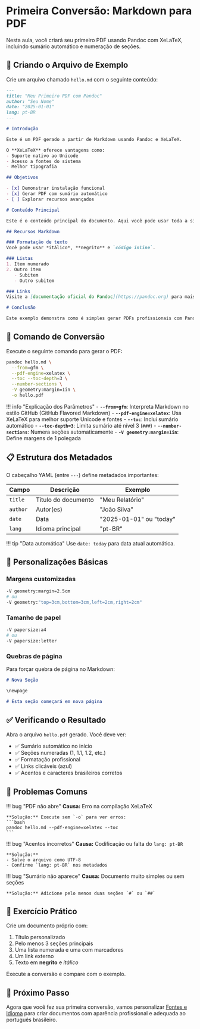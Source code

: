 # Primeira Conversão: Markdown para PDF

Nesta aula, você criará seu primeiro PDF usando Pandoc com XeLaTeX, incluindo sumário automático e numeração de seções.

## 📝 Criando o Arquivo de Exemplo

Crie um arquivo chamado `hello.md` com o seguinte conteúdo:

```markdown
---
title: "Meu Primeiro PDF com Pandoc"
author: "Seu Nome"
date: "2025-01-01"
lang: pt-BR
---

# Introdução

Este é um PDF gerado a partir de Markdown usando Pandoc e XeLaTeX.

O **XeLaTeX** oferece vantagens como:
- Suporte nativo ao Unicode
- Acesso a fontes do sistema
- Melhor tipografia

## Objetivos

- [x] Demonstrar instalação funcional
- [x] Gerar PDF com sumário automático
- [ ] Explorar recursos avançados

# Conteúdo Principal

Este é o conteúdo principal do documento. Aqui você pode usar toda a sintaxe Markdown padrão.

## Recursos Markdown

### Formatação de texto
Você pode usar *itálico*, **negrito** e `código inline`.

### Listas
1. Item numerado
2. Outro item
   - Subitem
   - Outro subitem

### Links
Visite a [documentação oficial do Pandoc](https://pandoc.org) para mais informações.

# Conclusão

Este exemplo demonstra como é simples gerar PDFs profissionais com Pandoc.
```

## 🔧 Comando de Conversão

Execute o seguinte comando para gerar o PDF:

```bash
pandoc hello.md \
  --from=gfm \
  --pdf-engine=xelatex \
  --toc --toc-depth=3 \
  --number-sections \
  -V geometry:margin=1in \
  -o hello.pdf
```

!!! info "Explicação dos Parâmetros"
    - **`--from=gfm`**: Interpreta Markdown no estilo GitHub (GitHub Flavored Markdown)
    - **`--pdf-engine=xelatex`**: Usa XeLaTeX para melhor suporte Unicode e fontes
    - **`--toc`**: Inclui sumário automático
    - **`--toc-depth=3`**: Limita sumário até nível 3 (`###`)
    - **`--number-sections`**: Numera seções automaticamente
    - **`-V geometry:margin=1in`**: Define margens de 1 polegada

## 📋 Estrutura dos Metadados

O cabeçalho YAML (entre `---`) define metadados importantes:

| Campo | Descrição | Exemplo |
|-------|-----------|---------|
| `title` | Título do documento | "Meu Relatório" |
| `author` | Autor(es) | "João Silva" |
| `date` | Data | "2025-01-01" ou "today" |
| `lang` | Idioma principal | "pt-BR" |

!!! tip "Data automática"
    Use `date: today` para data atual automática.

## 🎨 Personalizações Básicas

### Margens customizadas
```bash
-V geometry:margin=2.5cm
# ou
-V geometry:"top=3cm,bottom=3cm,left=2cm,right=2cm"
```

### Tamanho de papel
```bash
-V papersize:a4
# ou
-V papersize:letter
```

### Quebras de página
Para forçar quebra de página no Markdown:
```markdown
# Nova Seção

\newpage

# Esta seção começará em nova página
```

## ✅ Verificando o Resultado

Abra o arquivo `hello.pdf` gerado. Você deve ver:

- ✅ Sumário automático no início
- ✅ Seções numeradas (1, 1.1, 1.2, etc.)
- ✅ Formatação profissional
- ✅ Links clicáveis (azul)
- ✅ Acentos e caracteres brasileiros corretos

## 🚨 Problemas Comuns

!!! bug "PDF não abre"
    **Causa:** Erro na compilação XeLaTeX
    
    **Solução:** Execute sem `-o` para ver erros:
    ```bash
    pandoc hello.md --pdf-engine=xelatex --toc
    ```

!!! bug "Acentos incorretos"
    **Causa:** Codificação ou falta do `lang: pt-BR`
    
    **Solução:** 
    - Salve o arquivo como UTF-8
    - Confirme `lang: pt-BR` nos metadados

!!! bug "Sumário não aparece"
    **Causa:** Documento muito simples ou sem seções
    
    **Solução:** Adicione pelo menos duas seções `#` ou `##`

## 🎯 Exercício Prático

Crie um documento próprio com:

1. Título personalizado
2. Pelo menos 3 seções principais
3. Uma lista numerada e uma com marcadores
4. Um link externo
5. Texto em **negrito** e *itálico*

Execute a conversão e compare com o exemplo.

## 🚀 Próximo Passo

Agora que você fez sua primeira conversão, vamos personalizar [Fontes e Idioma](03-fontes-e-idioma.md) para criar documentos com aparência profissional e adequada ao português brasileiro.